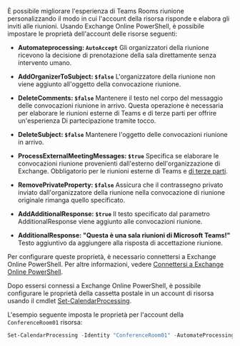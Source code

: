
È possibile migliorare l'esperienza di Teams Rooms riunione personalizzando il modo in cui l'account della risorsa risponde e elabora gli inviti alle riunioni. Usando Exchange Online PowerShell, è possibile impostare le proprietà dell'account delle risorse seguenti:

- **Automateprocessing: `AutoAccept`** Gli organizzatori della riunione ricevono la decisione di prenotazione della sala direttamente senza intervento umano.

- **AddOrganizerToSubject: `$false`** L'organizzatore della riunione non viene aggiunto all'oggetto della convocazione riunione.

- **DeleteComments: `$false`** Mantenere il testo nel corpo del messaggio delle convocazioni riunione in arrivo. Questa operazione è necessaria per elaborare le riunioni esterne di Teams e di terze parti per offrire un'esperienza Di partecipazione tramite tocco.

- **DeleteSubject: `$false`** Mantenere l'oggetto delle convocazioni riunione in arrivo.

- **ProcessExternalMeetingMessages: `$true`** Specifica se elaborare le convocazioni riunione provenienti dall'esterno dell'organizzazione di Exchange. Obbligatorio per le riunioni esterne di Teams e [di terze parti](/microsoftteams/rooms/third-party-join).

- **RemovePrivateProperty: `$false`** Assicura che il contrassegno privato inviato dall'organizzatore della riunione nella convocazione di riunione originale rimanga quello specificato.

- **AddAdditionalResponse: `$true`** Il testo specificato dal parametro AdditionalResponse viene aggiunto alle convocazioni riunione.

- **AdditionalResponse: "Questa è una sala riunioni di Microsoft Teams!"** Testo aggiuntivo da aggiungere alla risposta di accettazione riunione.

Per configurare queste proprietà, è necessario connettersi a Exchange Online PowerShell. Per altre informazioni, vedere [Connettersi a Exchange Online PowerShell](/powershell/exchange/connect-to-exchange-online-powershell?view=exchange-ps&preserve-view=true).

Dopo essersi connessi a Exchange Online PowerShell, è possibile configurare le proprietà della cassetta postale in un account di risorsa usando il cmdlet [Set-CalendarProcessing](/powershell/module/exchange/mailboxes/set-calendarprocessing).

L'esempio seguente imposta le proprietà per l'account della `ConferenceRoom01` risorsa:

``` PowerShell
Set-CalendarProcessing -Identity "ConferenceRoom01" -AutomateProcessing AutoAccept -AddOrganizerToSubject $false -DeleteComments $false -DeleteSubject $false -ProcessExternalMeetingMessages $true -RemovePrivateProperty $false -AddAdditionalResponse $true -AdditionalResponse "This is a Microsoft Teams Meeting room!"
```


